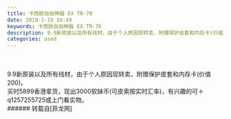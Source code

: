 ```yaml
---
title: 卡西欧自拍神器 EX TR-70
date: 2019-1-19 16:49
keywords: 卡西欧自拍神器 EX TR-70
description: 9.9新原装以及所有线材，由于个人原因现转卖，附赠保护皮套和内存卡(价值200)。 买时5899香港拿货，现出3000软妹币(可皮索按实时汇率)，有兴趣的可＋q1257255725或上门看实物。
categories: used
---
```

<td class="t_f" id="postmessage_2741548">

<br/>
<br/>
9.9新原装以及所有线材，由于个人原因现转卖，附赠保护皮套和内存卡(价值200)。 <br/>
买时5899香港拿货，现出3000软妹币(可皮索按实时汇率)，有兴趣的可＋q1257255725或上门看实物。<br/>
</td>
###### 转载自[菲龙网]